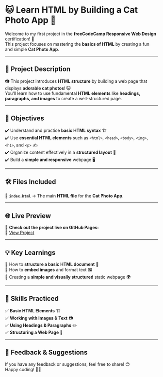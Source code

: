 # 🐱 **Learn HTML by Building a Cat Photo App** 📱  

Welcome to my first project in the **freeCodeCamp Responsive Web Design** certification! 🚀  
This project focuses on mastering the **basics of HTML** by creating a fun and simple **Cat Photo App**.  

---

## 📝 **Project Description**  

📷 This project introduces **HTML structure** by building a web page that displays **adorable cat photos**! 😺  
You'll learn how to use fundamental **HTML elements** like **headings, paragraphs, and images** to create a well-structured page.  

---

## 🎯 **Objectives**  

✔️ Understand and practice **basic HTML syntax** 🏗️  
✔️ Use **essential HTML elements** such as `<html>`, `<head>`, `<body>`, `<img>`, `<h1>`, and `<p>` ✍️  
✔️ Organize content effectively in a **structured layout** 📄  
✔️ Build a **simple and responsive** webpage 🖥️  

---

## 🛠 **Files Included**  

📂 **`index.html`** → The main **HTML file** for the **Cat Photo App**.  

---

## 🌐 **Live Preview**  

🚀 **Check out the project live on GitHub Pages:**  
🔗 [View Project](https://github.com/AyanMemon296/freeCodeCamp/tree/main/Responsive-Web-Design/01-learn-html-by-building-a-cat-photo-app)  

---

## 💡 **Key Learnings**  

🔹 How to **structure a basic HTML document** 📑  
🔹 How to **embed images** and format text 🖼️  
🔹 Creating a **simple and visually structured** static webpage 🌍  

---

## 🏅 **Skills Practiced**  

✅ **Basic HTML Elements** 🏗️  
✅ **Working with Images & Text** 📷  
✅ **Using Headings & Paragraphs** ✏️  
✅ **Structuring a Web Page** 🎨  

---

## 💬 **Feedback & Suggestions**  

If you have any feedback or suggestions, feel free to share! 😊  
Happy coding! 🚀🐱  
